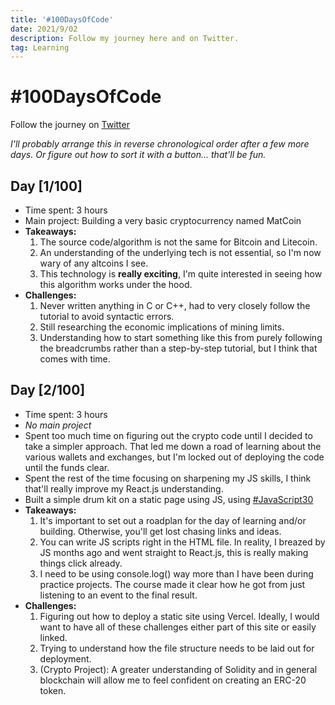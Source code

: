 ```yaml
---
title: '#100DaysOfCode'
date: 2021/9/02
description: Follow my journey here and on Twitter.
tag: Learning
---
```


# #100DaysOfCode

Follow the journey on [Twitter](https://twitter.com/mataspigaga)

_I'll probably arrange this in reverse chronological order after a few more days. Or figure out how to sort it with a button... that'll be fun._

## Day [1/100]

- Time spent: 3 hours
- Main project: Building a very basic cryptocurrency named MatCoin
- **Takeaways:**
  1. The source code/algorithm is not the same for Bitcoin and Litecoin.
  2. An understanding of the underlying tech is not essential, so I'm now wary of any altcoins I see.
  3. This technology is **really exciting**, I'm quite interested in seeing how this algorithm works under the hood.
- **Challenges:**
  1. Never written anything in C or C++, had to very closely follow the tutorial to avoid syntactic errors.
  2. Still researching the economic implications of mining limits.
  3. Understanding how to start something like this from purely following the breadcrumbs rather than a step-by-step tutorial, but I think that comes with time.

## Day [2/100]

- Time spent: 3 hours
- _No main project_
- Spent too much time on figuring out the crypto code until I decided to take a simpler approach. That led me down a road of learning about the various wallets and exchanges, but I'm locked out of deploying the code until the funds clear.
- Spent the rest of the time focusing on sharpening my JS skills, I think that'll really improve my React.js understanding.
- Built a simple drum kit on a static page using JS, using [#JavaScript30](https://javascript30.com/)
- **Takeaways:**
  1. It's important to set out a roadplan for the day of learning and/or building. Otherwise, you'll get lost chasing links and ideas.
  2. You can write JS scripts right in the HTML file. In reality, I breazed by JS months ago and went straight to React.js, this is really making things click already.
  3. I need to be using console.log() way more than I have been during practice projects. The course made it clear how he got from just listening to an event to the final result.
- **Challenges:**
  1. Figuring out how to deploy a static site using Vercel. Ideally, I would want to have all of these challenges either part of this site or easily linked.
  2. Trying to understand how the file structure needs to be laid out for deployment.
  3. (Crypto Project): A greater understanding of Solidity and in general blockchain will allow me to feel confident on creating an ERC-20 token.
